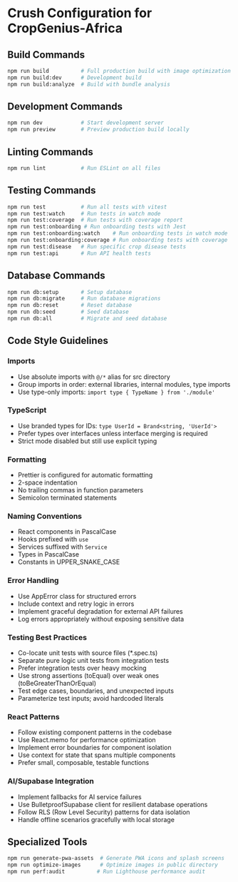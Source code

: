 # Crush Configuration for CropGenius-Africa

## Build Commands
```bash
npm run build          # Full production build with image optimization and PWA assets
npm run build:dev      # Development build
npm run build:analyze  # Build with bundle analysis
```

## Development Commands
```bash
npm run dev            # Start development server
npm run preview        # Preview production build locally
```

## Linting Commands
```bash
npm run lint           # Run ESLint on all files
```

## Testing Commands
```bash
npm run test           # Run all tests with vitest
npm run test:watch     # Run tests in watch mode
npm run test:coverage  # Run tests with coverage report
npm run test:onboarding # Run onboarding tests with Jest
npm run test:onboarding:watch    # Run onboarding tests in watch mode
npm run test:onboarding:coverage # Run onboarding tests with coverage
npm run test:disease   # Run specific crop disease tests
npm run test:api       # Run API health tests
```

## Database Commands
```bash
npm run db:setup       # Setup database
npm run db:migrate     # Run database migrations
npm run db:reset       # Reset database
npm run db:seed        # Seed database
npm run db:all         # Migrate and seed database
```

## Code Style Guidelines

### Imports
- Use absolute imports with `@/*` alias for src directory
- Group imports in order: external libraries, internal modules, type imports
- Use type-only imports: `import type { TypeName } from './module'`

### TypeScript
- Use branded types for IDs: `type UserId = Brand<string, 'UserId'>`
- Prefer types over interfaces unless interface merging is required
- Strict mode disabled but still use explicit typing

### Formatting
- Prettier is configured for automatic formatting
- 2-space indentation
- No trailing commas in function parameters
- Semicolon terminated statements

### Naming Conventions
- React components in PascalCase
- Hooks prefixed with `use`
- Services suffixed with `Service`
- Types in PascalCase
- Constants in UPPER_SNAKE_CASE

### Error Handling
- Use AppError class for structured errors
- Include context and retry logic in errors
- Implement graceful degradation for external API failures
- Log errors appropriately without exposing sensitive data

### Testing Best Practices
- Co-locate unit tests with source files (*.spec.ts)
- Separate pure logic unit tests from integration tests
- Prefer integration tests over heavy mocking
- Use strong assertions (toEqual) over weak ones (toBeGreaterThanOrEqual)
- Test edge cases, boundaries, and unexpected inputs
- Parameterize test inputs; avoid hardcoded literals

### React Patterns
- Follow existing component patterns in the codebase
- Use React.memo for performance optimization
- Implement error boundaries for component isolation
- Use context for state that spans multiple components
- Prefer small, composable, testable functions

### AI/Supabase Integration
- Implement fallbacks for AI service failures
- Use BulletproofSupabase client for resilient database operations
- Follow RLS (Row Level Security) patterns for data isolation
- Handle offline scenarios gracefully with local storage

## Specialized Tools
```bash
npm run generate-pwa-assets  # Generate PWA icons and splash screens
npm run optimize-images      # Optimize images in public directory
npm run perf:audit          # Run Lighthouse performance audit
```